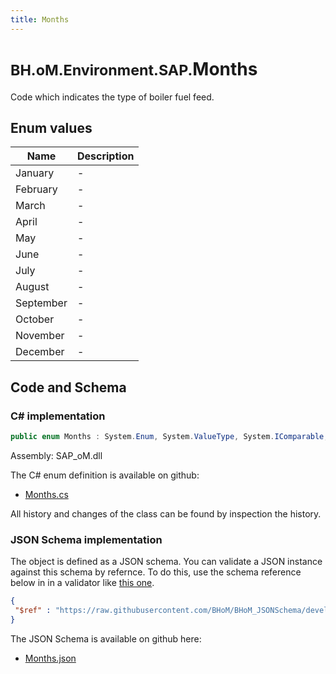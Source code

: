 ```yaml
---
title: Months
---
```


# <small>BH.oM.Environment.SAP.</small>**Months**

Code which indicates the type of boiler fuel feed.

## Enum values

| Name            | Description                                                    |
|-----------------|----------------------------------------------------------------|
| January |  -  |
| February |  -  |
| March |  -  |
| April |  -  |
| May |  -  |
| June |  -  |
| July |  -  |
| August |  -  |
| September |  -  |
| October |  -  |
| November |  -  |
| December |  -  |


## Code and Schema

### C# implementation

``` C# title="C#"
public enum Months : System.Enum, System.ValueType, System.IComparable, System.ISpanFormattable, System.IFormattable, System.IConvertible
```

Assembly: SAP_oM.dll

The C# enum definition is available on github:

- [Months.cs](https://github.com/BHoM/SAP_Toolkit/blob/develop/SAP_oM/Enums\Months.cs)

All history and changes of the class can be found by inspection the history.
### JSON Schema implementation

The object is defined as a JSON schema. You can validate a JSON instance against this schema by refernce. To do this, use the schema reference below in in a validator like [this one](https://www.jsonschemavalidator.net/).

``` json title="JSON Schema"
{
 "$ref" : "https://raw.githubusercontent.com/BHoM/BHoM_JSONSchema/develop/SAP_oM/SAP/Months.json"
}
```

The JSON Schema is available on github here:

- [Months.json](https://github.com/BHoM/BHoM_JSONSchema/blob/develop/SAP_oM/SAP/Months.json)
